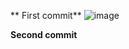 ** First commit**
![image](https://user-images.githubusercontent.com/49791498/81919823-3ac5d000-95d0-11ea-99fd-bf77019fd235.png)


**Second commit** 
